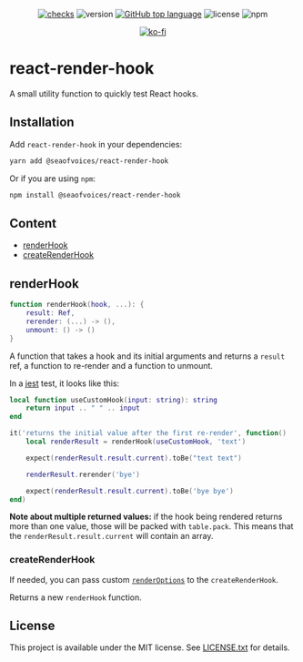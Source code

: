 <div align="center">

[![checks](https://github.com/seaofvoices/react-lua-hooks/actions/workflows/test.yml/badge.svg)](https://github.com/seaofvoices/react-lua-hooks/actions/workflows/test.yml)
![version](https://img.shields.io/npm/v/@seaofvoices/react-render-hook?label=version)
[![GitHub top language](https://img.shields.io/github/languages/top/seaofvoices/react-lua-hooks)](https://github.com/luau-lang/luau)
![license](https://img.shields.io/npm/l/@seaofvoices/react-render-hook)
![npm](https://img.shields.io/npm/dt/@seaofvoices/react-render-hook)

[![ko-fi](https://ko-fi.com/img/githubbutton_sm.svg)](https://ko-fi.com/seaofvoices)

</div>

# react-render-hook

A small utility function to quickly test React hooks.

## Installation

Add `react-render-hook` in your dependencies:

```bash
yarn add @seaofvoices/react-render-hook
```

Or if you are using `npm`:

```bash
npm install @seaofvoices/react-render-hook
```

## Content

- [renderHook](#renderhook)
- [createRenderHook](#createrenderhook)

## renderHook

```lua
function renderHook(hook, ...): {
    result: Ref,
    rerender: (...) -> (),
    unmount: () -> ()
}
```

A function that takes a hook and its initial arguments and returns a `result` ref, a function to re-render and a function to unmount.

In a [jest](https://github.com/jsdotlua/jest-lua) test, it looks like this:

```lua
local function useCustomHook(input: string): string
    return input .. " " .. input
end

it('returns the initial value after the first re-render', function()
    local renderResult = renderHook(useCustomHook, 'text')

    expect(renderResult.result.current).toBe("text text")

    renderResult.rerender('bye')

    expect(renderResult.result.current).toBe('bye bye')
end)
```

**Note about multiple returned values:** if the hook being rendered returns more than one value, those will be packed with `table.pack`. This means that the `renderResult.result.current` will contain an array.

### createRenderHook

If needed, you can pass custom [`renderOptions`](https://testing-library.com/docs/react-testing-library/api#render-options) to the `createRenderHook`.

Returns a new `renderHook` function.

## License

This project is available under the MIT license. See [LICENSE.txt](LICENSE.txt) for details.
